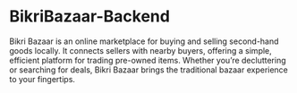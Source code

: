 # BikriBazaar-Backend
Bikri Bazaar is an online marketplace for buying and selling second-hand goods locally. It connects sellers with nearby buyers, offering a simple, efficient platform for trading pre-owned items. Whether you’re decluttering or searching for deals, Bikri Bazaar brings the traditional bazaar experience to your fingertips.
